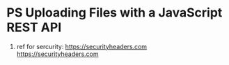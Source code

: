 # PS Uploading Files with a JavaScript REST API

1. ref for sercurity: <https://securityheaders.com> <https://securityheaders.com>
